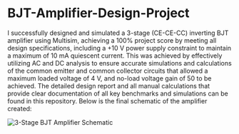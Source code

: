 # BJT-Amplifier-Design-Project

I successfully designed and simulated a 3-stage (CE-CE-CC) inverting BJT amplifier using Multisim, achieving a 100% project score by meeting all design specifications, including a +10 V power supply constraint to maintain a maximum of 10 mA quiescent current. This was achieved by effectively utilizing AC and DC analysis to ensure accurate simulations and calculations of the common emitter and common collector circuits that allowed a maximum loaded voltage of 4 V, and no-load voltage gain of 50 to be achieved. The detailed design report and all manual calculations that provide clear documentation of all key benchmarks and simulations can be found in this repository. Below is the final schematic of the amplifier created:


![3-Stage BJT Amplifier Schematic](https://github.com/sanjaysivapragasam/BJT-Amplifier-Design-Project/assets/142338486/58818250-1bc7-4c88-995e-48d871506d15)

